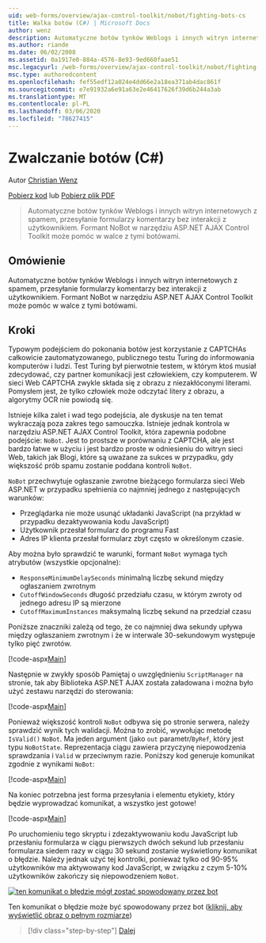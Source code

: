 ```yaml
---
uid: web-forms/overview/ajax-control-toolkit/nobot/fighting-bots-cs
title: Walka botów (C#) | Microsoft Docs
author: wenz
description: Automatyczne botów tynków Weblogs i innych witryn internetowych z spamem, przesyłanie formularzy komentarzy bez interakcji z użytkownikiem. Kontrolka NoBot w ASP.NET AJAX con...
ms.author: riande
ms.date: 06/02/2008
ms.assetid: 0a1917e0-884a-4576-8e93-9ed660faae51
msc.legacyurl: /web-forms/overview/ajax-control-toolkit/nobot/fighting-bots-cs
msc.type: authoredcontent
ms.openlocfilehash: fef55edf12a024e4dd66e2a18ea371ab4dac861f
ms.sourcegitcommit: e7e91932a6e91a63e2e46417626f39d6b244a3ab
ms.translationtype: MT
ms.contentlocale: pl-PL
ms.lasthandoff: 03/06/2020
ms.locfileid: "78627415"
---
```

# <a name="fighting-bots-c"></a>Zwalczanie botów (C#)

Autor [Christian Wenz](https://github.com/wenz)

[Pobierz kod](https://download.microsoft.com/download/9/3/f/93f8daea-bebd-4821-833b-95205389c7d0/NoBot0.cs.zip) lub [Pobierz plik PDF](https://download.microsoft.com/download/b/6/a/b6ae89ee-df69-4c87-9bfb-ad1eb2b23373/nobot0CS.pdf)

> Automatyczne botów tynków Weblogs i innych witryn internetowych z spamem, przesyłanie formularzy komentarzy bez interakcji z użytkownikiem. Formant NoBot w narzędziu ASP.NET AJAX Control Toolkit może pomóc w walce z tymi botówami.

## <a name="overview"></a>Omówienie

Automatyczne botów tynków Weblogs i innych witryn internetowych z spamem, przesyłanie formularzy komentarzy bez interakcji z użytkownikiem. Formant NoBot w narzędziu ASP.NET AJAX Control Toolkit może pomóc w walce z tymi botówami.

## <a name="steps"></a>Kroki

Typowym podejściem do pokonania botów jest korzystanie z CAPTCHAs całkowicie zautomatyzowanego, publicznego testu Turing do informowania komputerów i ludzi. Test Turing był pierwotnie testem, w którym ktoś musiał zdecydować, czy partner komunikacji jest człowiekiem, czy komputerem. W sieci Web CAPTCHA zwykle składa się z obrazu z niezakłóconymi literami. Pomysłem jest, że tylko człowiek może odczytać litery z obrazu, a algorytmy OCR nie powiodą się.

Istnieje kilka zalet i wad tego podejścia, ale dyskusje na ten temat wykraczają poza zakres tego samouczka. Istnieje jednak kontrola w narzędziu ASP.NET AJAX Control Toolkit, która zapewnia podobne podejście: `NoBot`. Jest to prostsze w porównaniu z CAPTCHA, ale jest bardzo łatwe w użyciu i jest bardzo proste w odniesieniu do witryn sieci Web, takich jak Blogi, które są uważane za sukces w przypadku, gdy większość prób spamu zostanie poddana kontroli `NoBot`.

`NoBot` przechwytuje ogłaszanie zwrotne bieżącego formularza sieci Web ASP.NET w przypadku spełnienia co najmniej jednego z następujących warunków:

- Przeglądarka nie może usunąć układanki JavaScript (na przykład w przypadku dezaktywowania kodu JavaScript)
- Użytkownik przesłał formularz do programu Fast
- Adres IP klienta przesłał formularz zbyt często w określonym czasie.

Aby można było sprawdzić te warunki, formant `NoBot` wymaga tych atrybutów (wszystkie opcjonalne):

- `ResponseMinimumDelaySeconds` minimalną liczbę sekund między ogłaszaniem zwrotnym
- `CutoffWindowSeconds` długość przedziału czasu, w którym zwroty od jednego adresu IP są mierzone
- `CutoffMaximumInstances` maksymalną liczbę sekund na przedział czasu

Poniższe znaczniki zależą od tego, że co najmniej dwa sekundy upływa między ogłaszaniem zwrotnym i że w interwale 30-sekundowym występuje tylko pięć zwrotów.

[!code-aspx[Main](fighting-bots-cs/samples/sample1.aspx)]

Następnie w zwykły sposób Pamiętaj o uwzględnieniu `ScriptManager` na stronie, tak aby Biblioteka ASP.NET AJAX została załadowana i można było użyć zestawu narzędzi do sterowania:

[!code-aspx[Main](fighting-bots-cs/samples/sample2.aspx)]

Ponieważ większość kontroli `NoBot` odbywa się po stronie serwera, należy sprawdzić wynik tych walidacji. Można to zrobić, wywołując metodę `IsValid()` `NoBot`. Ma jeden argument (jako `out` parametr/`ByRef`, który jest typu `NoBotState`. Reprezentacja ciągu zawiera przyczynę niepowodzenia sprawdzania i `Valid` w przeciwnym razie. Poniższy kod generuje komunikat zgodnie z wynikami `NoBot`:

[!code-aspx[Main](fighting-bots-cs/samples/sample3.aspx)]

Na koniec potrzebna jest forma przesyłania i elementu etykiety, który będzie wyprowadzać komunikat, a wszystko jest gotowe!

[!code-aspx[Main](fighting-bots-cs/samples/sample4.aspx)]

Po uruchomieniu tego skryptu i zdezaktywowaniu kodu JavaScript lub przesłaniu formularza w ciągu pierwszych dwóch sekund lub przesłaniu formularza siedem razy w ciągu 30 sekund zostanie wyświetlony komunikat o błędzie. Należy jednak użyć tej kontrolki, ponieważ tylko od 90-95% użytkowników ma aktywowany kod JavaScript, w związku z czym 5-10% użytkowników zakończy się niepowodzeniem `NoBot`.

[![ten komunikat o błędzie mógł zostać spowodowany przez bot](fighting-bots-cs/_static/image2.png)](fighting-bots-cs/_static/image1.png)

Ten komunikat o błędzie może być spowodowany przez bot ([kliknij, aby wyświetlić obraz o pełnym rozmiarze](fighting-bots-cs/_static/image3.png))

> [!div class="step-by-step"]
> [Dalej](fighting-bots-vb.md)
